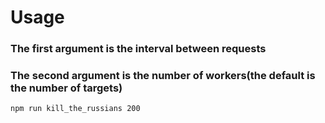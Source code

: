 # Usage

### The first argument is the interval between requests
### The second argument is the number of workers(the default is the number of targets)
```
npm run kill_the_russians 200
```